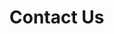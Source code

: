 # Contact Us

<!--- Communication will be handled via the [CodaLab platform](https://competitions.codalab.org/competitions/0000)-->

